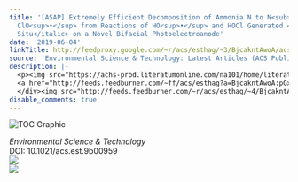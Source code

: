 ```yaml
---
title: '[ASAP] Extremely Efficient Decomposition of Ammonia N to N<sub>2</sub> Using
  ClO<sup>•</sup> from Reactions of HO<sup>•</sup> and HOCl Generated <italic toggle="yes">in
  Situ</italic> on a Novel Bifacial Photoelectroanode'
date: '2019-06-04'
linkTitle: http://feedproxy.google.com/~r/acs/esthag/~3/BjcakntAwoA/acs.est.9b00959
source: 'Environmental Science & Technology: Latest Articles (ACS Publications)'
description: |-
  <p><img src="https://achs-prod.literatumonline.com/na101/home/literatum/publisher/achs/journals/content/esthag/0/esthag.ahead-of-print/acs.est.9b00959/20190603/images/medium/es-2019-00959v_0007.gif" alt="TOC Graphic"/></p><div><cite>Environmental Science & Technology</cite></div><div>DOI: 10.1021/acs.est.9b00959</div><div class="feedflare">
  <a href="http://feeds.feedburner.com/~ff/acs/esthag?a=BjcakntAwoA:pGxJuPftzXw:yIl2AUoC8zA"><img src="http://feeds.feedburner.com/~ff/acs/esthag?d=yIl2AUoC8zA" border="0"></img></a>
  </div><img src="http://feeds.feedburner.com/~r/acs/esthag/~4/BjcakntAwoA" ...
disable_comments: true
---
```

<p><img src="https://achs-prod.literatumonline.com/na101/home/literatum/publisher/achs/journals/content/esthag/0/esthag.ahead-of-print/acs.est.9b00959/20190603/images/medium/es-2019-00959v_0007.gif" alt="TOC Graphic"/></p><div><cite>Environmental Science & Technology</cite></div><div>DOI: 10.1021/acs.est.9b00959</div><div class="feedflare">
<a href="http://feeds.feedburner.com/~ff/acs/esthag?a=BjcakntAwoA:pGxJuPftzXw:yIl2AUoC8zA"><img src="http://feeds.feedburner.com/~ff/acs/esthag?d=yIl2AUoC8zA" border="0"></img></a>
</div><img src="http://feeds.feedburner.com/~r/acs/esthag/~4/BjcakntAwoA" ...